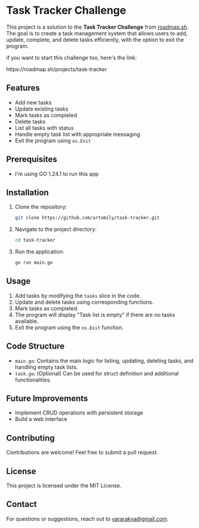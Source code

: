 # Task Tracker Challenge

This project is a solution to the **Task Tracker Challenge** from [roadmap.sh](https://roadmap.sh). The goal is to create a task management system that allows users to add, update, complete, and delete tasks efficiently, with the option to exit the program.



if you want to start this challenge too, here's the link:

https\://roadmap.sh/projects/task-tracker

## Features

- Add new tasks
- Update existing tasks
- Mark tasks as completed
- Delete tasks
- List all tasks with status
- Handle empty task list with appropriate messaging
- Exit the program using `os.Exit`

## Prerequisites

- I'm using GO 1.24.1 to run this app

## Installation

1. Clone the repository:

   ```bash
   git clone https://github.com/artomily/task-tracker.git
   ```

2. Navigate to the project directory:

   ```bash
   cd task-tracker
   ```

3. Run the application:

   ```bash
   go run main.go
   ```

## Usage

1. Add tasks by modifying the `tasks` slice in the code.
2. Update and delete tasks using corresponding functions.
3. Mark tasks as completed.
4. The program will display "Task list is empty" if there are no tasks available.
5. Exit the program using the `os.Exit` function.

## Code Structure

- `main.go`: Contains the main logic for listing, updating, deleting tasks, and handling empty task lists.
- `task.go`: (Optional) Can be used for struct definition and additional functionalities.

## Future Improvements

- Implement CRUD operations with persistent storage
- Build a web interface

## Contributing

Contributions are welcome! Feel free to submit a pull request.

## License

This project is licensed under the MIT License.

## Contact

For questions or suggestions, reach out to [vararakya@gmail.com](mailto\:vararakya@gmail.com).

